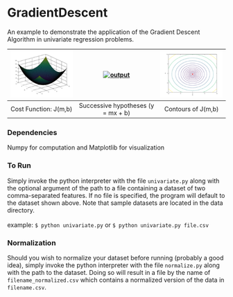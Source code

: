# GradientDescent
An example to demonstrate the application of the Gradient Descent Algorithm in univariate regression problems. 

| [![surface](images/surface.png)]() | [![output](images/output.gif)]()| [![contours](images/contours.png)]()|
|:---:|:---:|:---:|
| Cost Function: J(m,b) | Successive hypotheses (y = mx + b) | Contours of J(m,b)|

### Dependencies
Numpy for computation and Matplotlib for visualization

### To Run
Simply invoke the python interpreter with the file `univariate.py` along with the optional argument of the path to a file containing a dataset of two comma-separated features. If no file is specified, the program will default to the dataset shown above. Note that sample datasets are located in the data directory.
<br><br>
example: `$ python univariate.py` or `$ python univariate.py file.csv`

### Normalization
Should you wish to normalize your dataset before running (probably a good idea), simply invoke the python interpreter with the file `normalize.py` along with the path to the dataset. Doing so will result in a file by the name of `filename_normalized.csv` which contains a normalized version of the data in `filename.csv`. 
